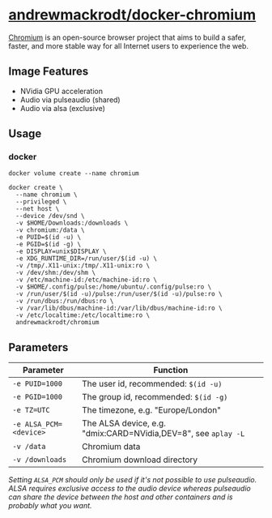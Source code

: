 # [andrewmackrodt/docker-chromium](https://github.com/andrewmackrodt/dockerfiles/tree/master/chromium)

[Chromium](https://www.chromium.org/Home) is an open-source browser project that aims
to build a safer, faster, and more stable way for all Internet users to
experience the web.

## Image Features

* NVidia GPU acceleration
* Audio via pulseaudio (shared)
* Audio via alsa (exclusive)

## Usage

### docker

```
docker volume create --name chromium

docker create \
  --name chromium \
  --privileged \
  --net host \
  --device /dev/snd \
  -v $HOME/Downloads:/downloads \
  -v chromium:/data \
  -e PUID=$(id -u) \
  -e PGID=$(id -g) \
  -e DISPLAY=unix$DISPLAY \
  -e XDG_RUNTIME_DIR=/run/user/$(id -u) \
  -v /tmp/.X11-unix:/tmp/.X11-unix:ro \
  -v /dev/shm:/dev/shm \
  -v /etc/machine-id:/etc/machine-id:ro \
  -v $HOME/.config/pulse:/home/ubuntu/.config/pulse:ro \
  -v /run/user/$(id -u)/pulse:/run/user/$(id -u)/pulse:ro \
  -v /run/dbus:/run/dbus:ro \
  -v /var/lib/dbus/machine-id:/var/lib/dbus/machine-id:ro \
  -v /etc/localtime:/etc/localtime:ro \
  andrewmackrodt/chromium
```

## Parameters

| Parameter | Function |
| --- | --- |
| `-e PUID=1000` | The user id, recommended: `$(id -u)` |
| `-e PGID=1000` | The group id, recommended: `$(id -g)` |
| `-e TZ=UTC` | The timezone, e.g. "Europe/London" |
| `-e ALSA_PCM=<device>` | The ALSA device, e.g. "dmix:CARD=NVidia,DEV=8", see `aplay -L` |
| `-v /data` | Chromium data |
| `-v /downloads` | Chromium download directory |

_Setting `ALSA_PCM` should only be used if it's not possible to use pulseaudio.
ALSA requires exclusive access to the audio device whereas pulseaudio can share
the device between the host and other containers and is probably what you want._

